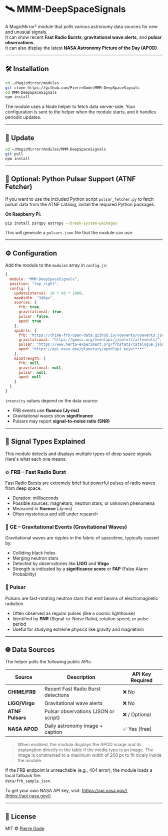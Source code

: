 # 🛰️ MMM-DeepSpaceSignals

A MagicMirror² module that polls various astronomy data sources for new and unusual signals.  
It can show recent **Fast Radio Bursts**, **gravitational wave alerts**, and **pulsar observations**.  
It can also display the latest **NASA Astronomy Picture of the Day (APOD)**.

---

## 🛠️ Installation

```bash
cd ~/MagicMirror/modules
git clone https://github.com/PierreGode/MMM-DeepSpaceSignals
cd MMM-DeepSpaceSignals
npm install
```

The module uses a Node helper to fetch data server-side. Your configuration is sent to the helper when the module starts, and it handles periodic updates.

---

## 🔄 Update

```bash
cd ~/MagicMirror/modules/MMM-DeepSpaceSignals
git pull
npm install
```

---

## 🐍 Optional: Python Pulsar Support (ATNF Fetcher)

If you want to use the included Python script `pulsar_fetcher.py` to fetch pulsar data from the ATNF catalog, install the required Python packages.

**On Raspberry Pi:**

```bash
pip install psrqpy astropy --break-system-packages
```

This will generate a `pulsars.json` file that the module can use.

---

## ⚙️ Configuration

Add the module to the `modules` array in `config.js`:

```javascript
{
  module: "MMM-DeepSpaceSignals",
  position: "top_right",
  config: {
    updateInterval: 10 * 60 * 1000,
    maxWidth: "340px",
    sources: {
      frb: true,
      gravitational: true,
      pulsar: false,
      apod: true
    },
    apiUrls: {
      frb: "https://chime-frb-open-data.github.io/voevents/voevents.json",
      gravitational: "https://gwosc.org/eventapi/jsonfull/allevents/",
      pulsar: "https://www.herta-experiment.org/frbstats/catalogue.json",
      apod: "https://api.nasa.gov/planetary/apod?api_key=*****"
    },
    minStrength: {
      frb: null,
      gravitational: null,
      pulsar: null,
      apod: null
    }
  }
}
```

`intensity` values depend on the data source:  
- FRB events use **fluence (Jy·ms)**  
- Gravitational waves show **significance**  
- Pulsars may report **signal-to-noise ratio (SNR)**

---

## 🧠 Signal Types Explained

This module detects and displays multiple types of deep space signals. Here's what each one means:

### 💥 FRB – Fast Radio Burst
Fast Radio Bursts are extremely brief but powerful pulses of radio waves from deep space.  
- Duration: milliseconds  
- Possible sources: magnetars, neutron stars, or unknown phenomena  
- Measured in **fluence** (Jy·ms)  
- Often mysterious and still under research

### 🌊 GE – Gravitational Events (Gravitational Waves)
Gravitational waves are ripples in the fabric of spacetime, typically caused by:  
- Colliding black holes  
- Merging neutron stars  
- Detected by observatories like **LIGO** and **Virgo**  
- Strength is indicated by a **significance score** or **FAP** (False Alarm Probability)

### 🌟 Pulsar
Pulsars are fast-rotating neutron stars that emit beams of electromagnetic radiation.  
- Often observed as regular pulses (like a cosmic lighthouse)  
- Identified by **SNR** (Signal-to-Noise Ratio), rotation speed, or pulse period  
- Useful for studying extreme physics like gravity and magnetism

---

## 🌐 Data Sources

The helper polls the following public APIs:

| Source          | Description                         | API Key Required |
|-----------------|-------------------------------------|------------------|
| **CHIME/FRB**   | Recent Fast Radio Burst detections  | ❌ No            |
| **LIGO/Virgo**  | Gravitational wave alerts           | ❌ No            |
| **ATNF Pulsars**| Pulsar observations (JSON or script)| ❌ / Optional    |
| **NASA APOD**   | Daily astronomy image + caption     | ✅ Yes (free)    |

> When enabled, the module displays the APOD image and its explanation directly in the table if the media type is an image. The image is constrained to a maximum width of 200 px to fit nicely inside the module.

If the FRB endpoint is unreachable (e.g., 404 error), the module loads a local fallback file:  
`data/frb_sample.json`.

To get your own NASA API key, visit: [https://api.nasa.gov/](https://api.nasa.gov/)

---

## 📃 License

MIT © [Pierre Gode](https://github.com/PierreGode)
